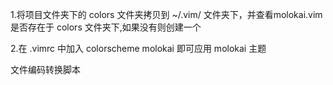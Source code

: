 1.将项目文件夹下的 colors 文件夹拷贝到 ~/.vim/ 文件夹下，并查看molokai.vim是否存在于 colors 文件夹下,如果没有则创建一个

2.在 .vimrc 中加入 colorscheme molokai 即可应用 molokai 主题

文件编码转换脚本
